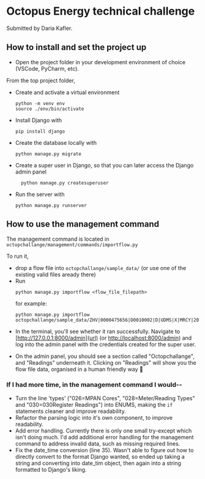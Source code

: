 # Octopus Energy technical challenge
Submitted by Daria Kafler.

## How to install and set the project up
- Open the project folder in your development environment of choice (VSCode, PyCharm, etc).

From the top project folder, 
- Create and activate a virtual environment
  ```
  python -m venv env
  source ./env/bin/activate
  ```
- Install Django with 
  ```
  pip install django
  ```
- Create the database locally with
  ```
  python manage.py migrate
  ```
- Create a super user in Django, so that you can later access the Django admin panel
  ```
    python manage.py createsuperuser
  ```
- Run the server with 
  ```
  python manage.py runserver
  ```

## How to use the management command
The management command is located in `octopchallange/management/commands/importflow.py`

To run it, 
- drop a flow file into `octopchallange/sample_data/` (or use one of the existing valid files aready there)
- Run 
  ```
  python manage.py importflow <flow_file_filepath>
  ```
  for example:
  ```
  python manage.py importflow octopchallange/sample_data/ZHV|0000475656|D0010002|D|UDMS|X|MRCY|20.uff
  ```

* In the terminal, you'll see whether it ran successfully. Navigate to [http://127.0.0.1:8000/admin](url) (or [http://localhost:8000/admin](url)) and log into the admin panel with the credentials created for the super user.

* On the admin panel, you should see a section called "Octopchallange", and "Readings" underneath it. Clicking on "Readings" will show you the flow file data, organised in a human friendly way 🎉 


### If I had more time, in the management command I would--
-  Turn the line 'types' ("026=MPAN Cores", "028=Meter/Reading Types" and "030=030Register Readings") into ENUMS, making the `if` statements cleaner and improve readability.
- Refactor the parsing logic into it's own component, to improve readability.
- Add error handling. Currently there is only one small try-except which isn't doing much. I'd add additional error handling for the management command to address invalid data, such as missing required lines.
- Fix the date_time conversion (line 35). Wasn't able to figure out how to directly convert to the format Django wanted, so ended up taking a string and converting into date_tim object, then again into a string formatted to Django's liking.

